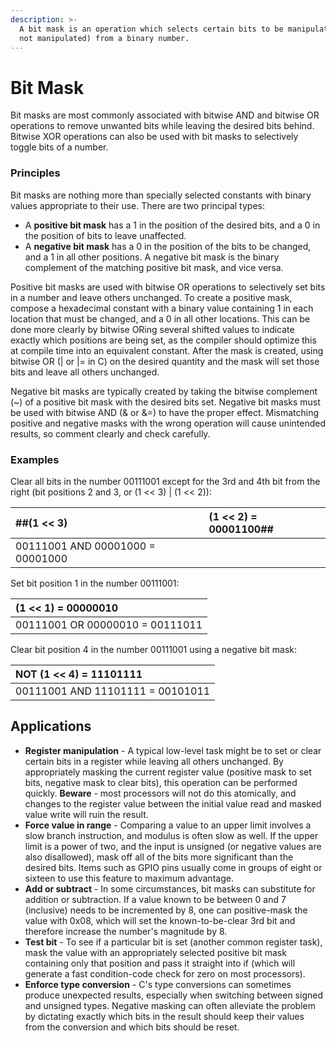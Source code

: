 ```yaml
---
description: >-
  A bit mask is an operation which selects certain bits to be manipulated (or
  not manipulated) from a binary number.
---
```


# Bit Mask

Bit masks are most commonly associated with bitwise AND and bitwise OR operations to remove unwanted bits while leaving the desired bits behind. Bitwise XOR operations can also be used with bit masks to selectively toggle bits of a number.

### Principles

Bit masks are nothing more than specially selected constants with binary values appropriate to their use. There are two principal types:

* A **positive bit mask** has a 1 in the position of the desired bits, and a 0 in the position of bits to leave unaffected.
* A **negative bit mask** has a 0 in the position of the bits to be changed, and a 1 in all other positions. A negative bit mask is the binary complement of the matching positive bit mask, and vice versa.

Positive bit masks are used with bitwise OR operations to selectively set bits in a number and leave others unchanged. To create a positive mask, compose a hexadecimal constant with a binary value containing 1 in each location that must be changed, and a 0 in all other locations. This can be done more clearly by bitwise ORing several shifted values to indicate exactly which positions are being set, as the compiler should optimize this at compile time into an equivalent constant. After the mask is created, using bitwise OR \(\| or \|= in C\) on the desired quantity and the mask will set those bits and leave all others unchanged.

Negative bit masks are typically created by taking the bitwise complement \(~\) of a positive bit mask with the desired bits set. Negative bit masks must be used with bitwise AND \(& or &=\) to have the proper effect. Mismatching positive and negative masks with the wrong operation will cause unintended results, so comment clearly and check carefully.

### Examples

Clear all bits in the number 00111001 except for the 3rd and 4th bit from the right \(bit positions 2 and 3, or \(1 &lt;&lt; 3\) \| \(1 &lt;&lt; 2\)\):

| \#\#\(1 &lt;&lt; 3\) | \(1 &lt;&lt; 2\) = 00001100\#\# |
| :--- | :--- |
| 00111001 AND 00001000 = 00001000 |  |

Set bit position 1 in the number 00111001:

| \(1 &lt;&lt; 1\) = 00000010 |
| :--- |
| 00111001 OR 00000010 = 00111011 |

Clear bit position 4 in the number 00111001 using a negative bit mask:

| NOT \(1 &lt;&lt; 4\) = 11101111 |
| :--- |
| 00111001 AND 11101111 = 00101011 |

## Applications

* **Register manipulation** - A typical low-level task might be to set or clear certain bits in a register while leaving all others unchanged. By appropriately masking the current register value \(positive mask to set bits, negative mask to clear bits\), this operation can be performed quickly. **Beware** - most processors will not do this atomically, and changes to the register value between the initial value read and masked value write will ruin the result.
* **Force value in range** - Comparing a value to an upper limit involves a slow branch instruction, and modulus is often slow as well. If the upper limit is a power of two, and the input is unsigned \(or negative values are also disallowed\), mask off all of the bits more significant than the desired bits. Items such as GPIO pins usually come in groups of eight or sixteen to use this feature to maximum advantage.
* **Add or subtract** - In some circumstances, bit masks can substitute for addition or subtraction. If a value known to be between 0 and 7 \(inclusive\) needs to be incremented by 8, one can positive-mask the value with 0x08, which will set the known-to-be-clear 3rd bit and therefore increase the number's magnitude by 8.
* **Test bit** - To see if a particular bit is set \(another common register task\), mask the value with an appropriately selected positive bit mask containing only that position and pass it straight into if \(which will generate a fast condition-code check for zero on most processors\).
* **Enforce type conversion** - C's type conversions can sometimes produce unexpected results, especially when switching between signed and unsigned types. Negative masking can often alleviate the problem by dictating exactly which bits in the result should keep their values from the conversion and which bits should be reset.

